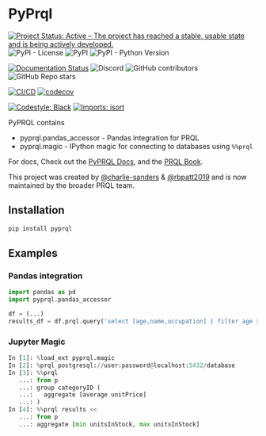 # PyPrql

[![Project Status: Active – The project has reached a stable, usable state and is being actively developed.](https://www.repostatus.org/badges/latest/active.svg)](https://www.repostatus.org/#active)
![PyPI - License](https://img.shields.io/pypi/l/pyprql)
![PyPI](https://img.shields.io/pypi/v/pyprql)
![PyPI - Python Version](https://img.shields.io/pypi/pyversions/pyprql)

[![Documentation Status](https://readthedocs.org/projects/pyprql/badge/?version=latest)](https://pyprql.readthedocs.io/en/latest/?badge=latest)
![Discord](https://img.shields.io/discord/936728116712316989)
![GitHub contributors](https://img.shields.io/github/contributors/prql/pyprql)
![GitHub Repo stars](https://img.shields.io/github/stars/prql/pyprql)

[![CI/CD](https://github.com/prql/PyPrql/actions/workflows/pull-request.yaml/badge.svg?branch=main)](https://github.com/prql/PyPrql/actions/workflows/pull-request.yaml)
[![codecov](https://codecov.io/gh/prql/PyPrql/branch/main/graph/badge.svg?token=C6J2UI7FR5)](https://codecov.io/gh/prql/PyPrql)

[![Codestyle: Black](https://img.shields.io/badge/code%20style-black-000000.svg)](https://github.com/psf/black)
[![Imports: isort](https://img.shields.io/badge/%20imports-isort-%231674b1?style=flat&labelColor=ef8336)](https://pycqa.github.io/isort/)

PyPRQL contains

- pyprql.pandas_accessor - Pandas integration for PRQL
- pyprql.magic - IPython magic for connecting to databases using `%%prql`

For docs, Check out the [PyPRQL Docs](https://pyprql.readthedocs.io/), and the
[PRQL Book][prql_docs].

This project was created by
[@charlie-sanders](https://github.com/charlie-sanders/) &
[@rbpatt2019](https://github.com/rbpatt2019) and is now maintained by the
broader PRQL team.

## Installation

```bash
pip install pyprql
```

## Examples

### Pandas integration

```python
import pandas as pd
import pyprql.pandas_accessor

df = (...)
results_df = df.prql.query('select [age,name,occupation] | filter age > 21')
```

### Jupyter Magic

```python
In [1]: %load_ext pyprql.magic
In [2]: %prql postgresql://user:password@localhost:5432/database
In [3]: %%prql
   ...: from p
   ...: group categoryID (
   ...:   aggregate [average unitPrice]
   ...: )
In [4]: %%prql results <<
   ...: from p
   ...: aggregate [min unitsInStock, max unitsInStock]

```

[prql_docs]: https://prql-lang.org/reference
